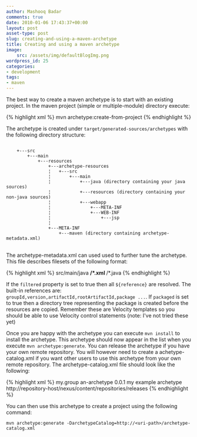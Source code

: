```yaml
---
author: Mashooq Badar
comments: true
date: 2010-01-06 17:43:37+00:00
layout: post
asset-type: post
slug: creating-and-using-a-maven-archetype
title: Creating and using a maven archetype
image:
    src: /assets/img/defaultBlogImg.png
wordpress_id: 25
categories:
- development
tags:
- maven
---
```


The best way to create a maven archetype is to start with an existing project. In the maven project (simple or multiple-module) directory execute:

{% highlight xml %}
    mvn archetype:create-from-project
{% endhighlight %}




The archetype is created under `target/generated-sources/archetypes` with the following directory structure:

<pre>
<code>
    +---src
        +---main
            +---resources
                +---archetype-resources
                ¦   +---src
                ¦       +---main
                ¦           +---java (directory containing your java sources)
                ¦           +---resources (directory containing your non-java sources)
                ¦           +---webapp
                ¦               +---META-INF
                ¦               +---WEB-INF
                ¦                   +---jsp
                ¦
                +---META-INF
                    +---maven (directory containing archetype-metadata.xml)
</code>
</pre>




The archetype-metadata.xml can used used to further tune the archetype. This file describes filesets of the following format:

{% highlight xml %}
    <fileSets>
      <fileSet filtered="true" packaged="true" encoding="UTF-8">
        <directory>src/main/java</directory>
        <includes>
          <include>**/*.xml</include>
          <include>**/*.java</include>
        </includes>
      </fileSet>
    </fileSets>
{% endhighlight %}

If the `filtered` property is set to true then all `${reference}` are resolved. The built-in references are: `groupId,version,artifactId,rootArtifactId,package ...`. If `packaged` is set to true then a directory tree representing the package is created before the resources are copied. Remember these are Velocity templates so you should  be able to use Velocity control statements (note: I've not tried these yet)

Once you are happy with the archetype you can execute `mvn install` to install the archetype. This archetype should now appear in the list when you execute `mvn archetype:generate`. You can release the archetype if you have your own remote repository. You will however need to create a achetype-catalog.xml if you want other users to use this archetype from your own remote repository. The archetype-catalog.xml file should look like the following:

{% highlight xml %}
    <?xml version="1.0" encoding="UTF-8"?>
    <archetype-catalog>
      <archetypes>
        <archetype>
          <groupId>my.group</groupId>
          <artifactId>an-archetype</artifactId>
          <version>0.0.1</version>
          <description>my example archetype</description>
          <repository>http://repository-host/nexus/content/repositories/releases</repository>
        </archetype>
      </archetypes>
    </archetype-catalog>
{% endhighlight %}



You can then use this archetype to create a project using the following command:



    mvn archetype:generate -DarchetypeCatalog=http://<uri-path>/archetype-catalog.xml

